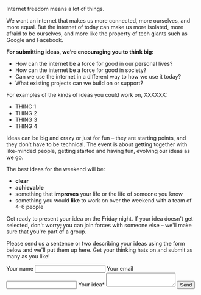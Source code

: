 Internet freedom means a lot of things.

We want an internet that makes us more connected, more ourselves, and more equal. But the internet of today can make us more isolated, more afraid to be ourselves, and more like the property of tech giants such as Google and Facebook.

**For submitting ideas, we’re encouraging you to think big:**

- How can the internet be a force for good in our personal lives?
- How can the internet be a force for good in society?
- Can we use the internet in a different way to how we use it today?
- What existing projects can we build on or support?

For examples of the kinds of ideas you could work on, XXXXXX:

- THING 1
- THING 2
- THING 3
- THING 4

Ideas can be big and crazy or just for fun – they are starting points, and they don’t have to be technical. The event is about getting together with like-minded people, getting started and having fun, evolving our ideas as we go.

The best ideas for the weekend will be:

- **clear**
- **achievable**
- something that **improves** your life or the life of someone you know
- something you would **like** to work on over the weekend with a team of 4-6 people

Get ready to present your idea on the Friday night. If your idea doesn't get selected, don't worry; you can join forces with someone else – we'll make sure that you're part of a group.

Please send us a sentence or two describing your ideas using the form below and we'll put them up here. Get your thinking hats on and submit as many as you like!

<form name="suggest-an-idea" method="POST" netlify>
  <label for="name-field">Your name</label>
  <input id="name-field" name="name" type="text">
  <label for="email-field">Your email</label>
  <input id="email-field" name="email" type="email">
  <label for="idea-field">Your idea*</label>
  <textarea id="idea-field" name="idea"></textarea>
  <button type="submit" class="button">Send</button>
</form>
